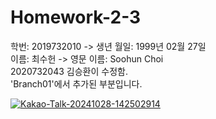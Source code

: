 # Homework-2-3
학번: 2019732010  -> 생년 월일: 1999년 02월 27일  
이름: 최수헌 -> 영문 이름: Soohun Choi  
2020732043 김승환이 수정함.  
'Branch01'에서 추가된 부분입니다.

<a href="https://ibb.co/rsX2cJX"><img src="https://i.ibb.co/hfTFZvT/Kakao-Talk-20241028-142502914.png" alt="Kakao-Talk-20241028-142502914" border="0"></a>
